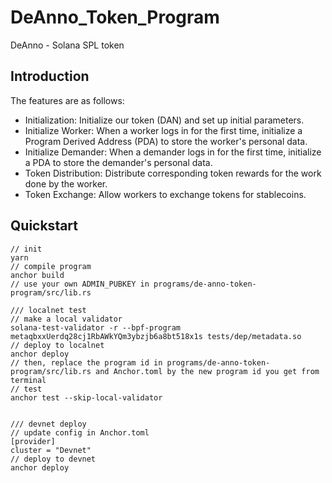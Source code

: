 # DeAnno_Token_Program
DeAnno - Solana SPL token

## Introduction
The features are as follows:

- Initialization: Initialize our token (DAN) and set up initial parameters.
- Initialize Worker: When a worker logs in for the first time, initialize a Program Derived Address (PDA) to store the worker's personal data.
- Initialize Demander: When a demander logs in for the first time, initialize a PDA to store the demander's personal data.
- Token Distribution: Distribute corresponding token rewards for the work done by the worker.
- Token Exchange: Allow workers to exchange tokens for stablecoins.

## Quickstart

```
// init
yarn
// compile program
anchor build
// use your own ADMIN_PUBKEY in programs/de-anno-token-program/src/lib.rs

/// localnet test
// make a local validator
solana-test-validator -r --bpf-program metaqbxxUerdq28cj1RbAWkYQm3ybzjb6a8bt518x1s tests/dep/metadata.so
// deploy to localnet
anchor deploy
// then, replace the program id in programs/de-anno-token-program/src/lib.rs and Anchor.toml by the new program id you get from terminal
// test
anchor test --skip-local-validator 


/// devnet deploy
// update config in Anchor.toml
[provider]
cluster = "Devnet"
// deploy to devnet
anchor deploy
```







